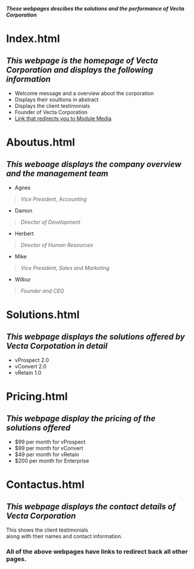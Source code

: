 **_These webpages descibes the solutions and the performance of Vecta Corporation_**

# Index.html
## _This webpage is the homepage of Vecta Corporation and displays the following information_
* Welcome message and a overview about the corporation
* Displays their soultions in abstract
* Displays the client testimonials
* Founder of Vecta Corporation
* [Link that redirects you to Module Media](http://www.modulemedia.com)

# Aboutus.html
## _This weboage displays the company overview and the management team_
* Agnes
>_Vice President, Accounting_
* Damon
>_Director of Development_
* Herbert
>_Director of Human Resources_
* Mike
>_Vice President, Sales and Marketing_
* Wilbur
>_Founder and CEO_

# Solutions.html
## _This webpage displays the solutions offered by Vecta Corpotation in detail_
* vProspect 2.0
* vConvert 2.0
* vRetain 1.0

# Pricing.html
## _This webpage display the pricing of the solutions offered_
* $99 per month for vProspect
* $99 per month for vConvert
* $49 per month for vRetain
* $200 per month for Enterprise

# Contactus.html
## _This webpage displays the contact details of Vecta Corporation_
This shows the client testimonials  
along with their names and contact information.

### All of the above webpages have links to redirect back all other pages.
